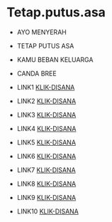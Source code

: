 # Tetap.putus.asa


* AYO MENYERAH
* TETAP PUTUS ASA
* KAMU BEBAN KELUARGA

* CANDA BREE 
* LINK1 [KLIK-DISANA](https://www.jrtekno.com/oa5yJ)

* LINK2 [KLIK-DISANA](https://www.jrtekno.com/VcgaRb)

* LINK3 [KLIK-DISANA](https://www.jrtekno.com/yXOAmI)

* LINK4 [KLIK-DISANA](https://www.jrtekno.com/axlY6V)

* LINK5 [KLIK-DISANA](https://www.jrtekno.com/J0PuKWrz)

* LINK6 [KLIK-DISANA](https://www.jrtekno.com/YMRhVVnttV)

* LINK7 [KLIK-DISANA](https://www.jrtekno.com/sA2cF8h)

* LINK8 [KLIK-DISANA](https://www.jrtekno.com/BFeTvM)

* LINK9 [KLIK-DISANA](https://www.jrtekno.com/jdCb)

* LINK10 [KLIK-DISANA](https://semawur.com/st/?api=dc7af9156664e9532f5d7346beb8f907e35bde60&url=destinationlink.com)


